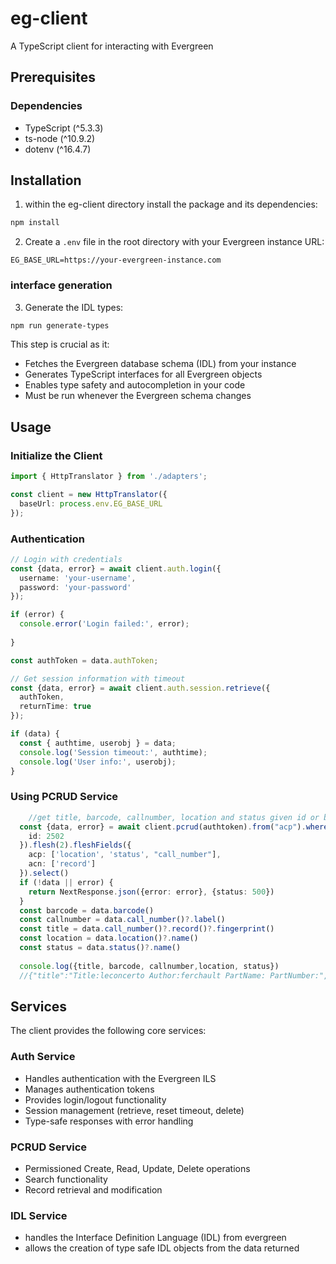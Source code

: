 # eg-client

A TypeScript client for interacting with Evergreen 

## Prerequisites


### Dependencies
- TypeScript (^5.3.3)
- ts-node (^10.9.2)
- dotenv (^16.4.7)


## Installation

1. within the eg-client directory install the package and its dependencies:
```bash
npm install
```

2. Create a `.env` file in the root directory with your Evergreen instance URL:
```env
EG_BASE_URL=https://your-evergreen-instance.com
```
### interface generation

3. Generate the IDL types:
```bash
npm run generate-types
```

This step is crucial as it:
- Fetches the Evergreen database schema (IDL) from your instance
- Generates TypeScript interfaces for all Evergreen objects
- Enables type safety and autocompletion in your code
- Must be run whenever the Evergreen schema changes

## Usage

### Initialize the Client

```typescript
import { HttpTranslator } from './adapters';

const client = new HttpTranslator({
  baseUrl: process.env.EG_BASE_URL
});
```

### Authentication

```typescript
// Login with credentials
const {data, error} = await client.auth.login({
  username: 'your-username',
  password: 'your-password'
});

if (error) {
  console.error('Login failed:', error);
  
}

const authToken = data.authToken;

// Get session information with timeout
const {data, error} = await client.auth.session.retrieve({
  authToken,
  returnTime: true
});

if (data) {
  const { authtime, userobj } = data;
  console.log('Session timeout:', authtime);
  console.log('User info:', userobj);
}

```

### Using PCRUD Service

```typescript
    //get title, barcode, callnumber, location and status given id or barcode
  const {data, error} = await client.pcrud(authtoken).from("acp").where({
    id: 2502
  }).flesh(2).fleshFields({
    acp: ['location', 'status', "call_number"],
    acn: ['record']
  }).select()
  if (!data || error) {
    return NextResponse.json({error: error}, {status: 500})
  }
  const barcode = data.barcode()
  const callnumber = data.call_number()?.label()
  const title = data.call_number()?.record()?.fingerprint()
  const location = data.location()?.name()
  const status = data.status()?.name()
  
  console.log({title, barcode, callnumber,location, status})
  //{"title":"Title:leconcerto Author:ferchault PartName: PartNumber:","barcode":"CONC40000537","callnumber":"780 B2","location":"Young Adult Fiction","status":"Available"}
```

## Services

The client provides the following core services:

### Auth Service
- Handles authentication with the Evergreen ILS
- Manages authentication tokens
- Provides login/logout functionality
- Session management (retrieve, reset timeout, delete)
- Type-safe responses with error handling

### PCRUD Service
- Permissioned Create, Read, Update, Delete operations
- Search functionality
- Record retrieval and modification

### IDL Service
-  handles the Interface Definition Language (IDL) from evergreen
-  allows the creation of type safe IDL objects from the data returned

